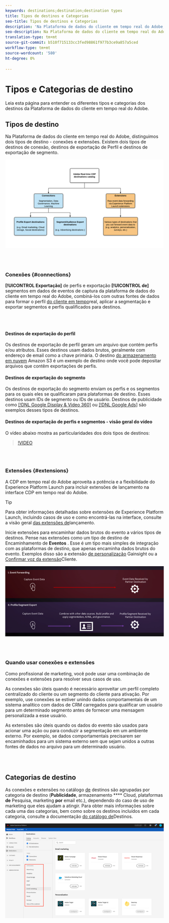 ```yaml
---
keywords: destinations;destination;destination types
title: Tipos de destinos e Categorias
seo-title: Tipos de destinos e Categorias
description: 'Na Plataforma de dados do cliente em tempo real do Adobe, os destinos de exportação de Perfil/segmento capturam dados do evento, os combinam com outras fontes de dados, aplicam a segmentação e exportam segmentos e perfis qualificados para destinos. Inicie extensões para encaminhar dados brutos do evento a vários tipos de destinos. '
seo-description: Na Plataforma de dados do cliente em tempo real do Adobe, os destinos de exportação de Perfil/segmento capturam dados do evento, os combinam com outras fontes de dados, aplicam a segmentação e exportam segmentos e perfis qualificados para destinos. Inicie extensões para encaminhar dados brutos do evento a vários tipos de destinos.
translation-type: tm+mt
source-git-commit: b510f715133cc3fed98861f977b3ce9a857a5ced
workflow-type: tm+mt
source-wordcount: '580'
ht-degree: 0%

---
```



# Tipos e Categorias de destino

Leia esta página para entender os diferentes tipos e categorias dos destinos da Plataforma de dados do cliente em tempo real do Adobe.

## Tipos de destino

Na Plataforma de dados do cliente em tempo real do Adobe, distinguimos dois tipos de destino - conexões e extensões. Existem dois tipos de destinos de conexão, destinos de exportação de Perfil e destinos de exportação de segmento.

![Tipos de destinos](/help/rtcdp/destinations/assets/types-of-destinations.png)

<br> 

### Conexões {#connections}

**[!UICONTROL Exportação]** de perfis e exportação **[!UICONTROL de]** segmentos em dados de eventos de captura da plataforma de dados do cliente em tempo real do Adobe, combiná-los com outras fontes de dados para formar o perfil [do cliente em tempo](/help/profile/home.md)real, aplicar a segmentação e exportar segmentos e perfis qualificados para destinos.

<br> 

#### Destinos de exportação do perfil

Os destinos de exportação de perfil geram um arquivo que contém perfis e/ou atributos. Esses destinos usam dados brutos, geralmente com endereço de email como a chave primária. O destino [do armazenamento em nuvem](/help/rtcdp/destinations/amazon-s3-destination.md) Amazon S3 é um exemplo de destino onde você pode depositar arquivos que contêm exportações de perfis.

#### Destinos de exportação do segmento

Os destinos de exportação do segmento enviam os perfis e os segmentos para os quais eles se qualificaram para plataformas de destino. Esses destinos usam IDs de segmento ou IDs de usuário. Destinos de publicidade como [[!DNL Google Display & Video 360]](/help/rtcdp/destinations/google-dv360-destination.md) ou [[!DNL Google Ads]](/help/rtcdp/destinations/google-ads-destination.md) são exemplos desses tipos de destinos.

#### Destinos de exportação de perfis e segmentos - visão geral do vídeo

O vídeo abaixo mostra as particularidades dos dois tipos de destinos:

>[!VIDEO](https://video.tv.adobe.com/v/29707?quality=12)

<br> 

### Extensões {#extensions}

A CDP em tempo real do Adobe aproveita a potência e a flexibilidade do Experience Platform Launch para incluir extensões de lançamento na interface CDP em tempo real do Adobe.

>[!TIP]
>
>Para obter informações detalhadas sobre extensões de Experience Platform Launch, incluindo casos de uso e como encontrá-las na interface, consulte a visão geral [das extensões de](/help/rtcdp/destinations/experience-platform-launch-extensions.md)lançamento.

Inicie extensões para encaminhar dados brutos do evento a vários tipos de destinos. Pense nas extensões como um tipo de destino de Encaminhamento de **Eventos** . Esse é um tipo mais simples de integração com as plataformas de destino, que apenas encaminha dados brutos do evento. Exemplos disso são a extensão [de personalização](/help/rtcdp/destinations/gainsight-extension.md) Gainsight ou a [Confirmar voz da extensão](/help/rtcdp/destinations/confirmit-digital-feedback-extension.md)Cliente.

![extensões de Experience Platform Launch em relação a outros destinos](/help/rtcdp/destinations/assets/launch-and-other-destinations.png)

<br> 

### Quando usar conexões e extensões

Como profissional de marketing, você pode usar uma combinação de conexões e extensões para resolver seus casos de uso.

As conexões são úteis quando é necessário aproveitar um perfil completo centralizado do cliente ou um segmento do cliente para ativação. Por exemplo, use conexões se estiver unindo dados comportamentais de um sistema analítico com dados de CRM carregados para qualificar um usuário para um determinado segmento antes de fornecer uma mensagem personalizada a esse usuário.

As extensões são úteis quando os dados do evento são usados para acionar uma ação ou para conduzir a segmentação em um ambiente externo. Por exemplo, se dados comportamentais precisarem ser encaminhados para um sistema externo sem que sejam unidos a outras fontes de dados no arquivo para um determinado usuário.

<br> 

## Categorias de destino

As conexões e extensões no catálogo [de](https://platform.adobe.com/destination/catalog) destinos são agrupadas por categoria de destino (**Publicidade**, armazenamento **** Cloud, plataformas **de** Pesquisa, marketing **por** email etc.), dependendo do caso de uso de marketing que eles ajudam a atingir. Para obter mais informações sobre cada uma das categorias, bem como sobre os destinos incluídos em cada categoria, consulte a documentação [do catálogo de](/help/rtcdp/destinations/destinations-catalog.md)Destinos.

![Categorias de destino](/help/rtcdp/destinations/assets/destination-categories-menu.png)

